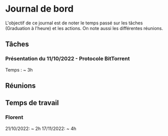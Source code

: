 # Journal de bord
L'objectif de ce journal est de noter le temps passé sur les tâches (Graduation à l'heure) et les actions. On note aussi les différentes réunions.

## Tâches

### Présentation du 11/10/2022 - Protocole BitTorrent
Temps : ~ 3h

## Réunions

## Temps de travail

### Florent
21/10/2022: ~ 2h
17/11/2022: ~ 4h